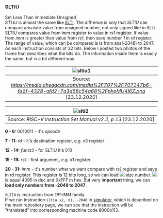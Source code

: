 ### SLTIU
Set Less Than Immediate Unsigned<br/>
*STLIU* is almost the same like [SLTI](https://github.com/mozerpol/learningRISC-V/tree/main/instructions/SLTI). The diffrence is only that *SLTIU* can compare absolute value from unsigned number, not only signed like in *SLTI*. <br/>
SLTIU compares value from *imm* register to value in *rs1* register. If value from *imm* is greater than value from *rs1*, then save number *1* in *rd* register. The range of value, which can be compared is is from abs(-2048) to 2047. <br/>
As each instruction consists of 32 bits. Below I posted two photos of the frame that describes what the bits do. The information inside them is exacly the same, but in a bit different way. 

| ![sltiu1](https://user-images.githubusercontent.com/43972902/103022760-ea8ef300-454c-11eb-8daf-f9e98f5f3897.png) |
|:--:|
| Source: *https://media.cheggcdn.com/media%2F707%2F707147b6-fa2f-4328-afd2-7a3d68c54a68%2FphpMU4I6Z.png*  [23.12.2020] |

| ![slti2](https://user-images.githubusercontent.com/43972902/102727844-9f949600-4328-11eb-9172-3e0911e5b037.png) |
|:--:|
| Source: *RISC-V Instruction Set Manual v2.2, p 13*  [23.12.2020] |

**0 - 6:** 0010011 - It's *opcode*

**7 - 11:**  *rd* - it's destination register, e.g. x3 register

**12 - 14:** *funct3* - for SLTIU it's 010

**15 - 19:** *rs1* - first argument, e.g. x1 register

**20 - 31:** *imm* - it's number what we want compare with *rs1* register and save in *rd* register. This register is 12 bits long, so we can load <img src="https://render.githubusercontent.com/render/math?math=2^{12}-1">  size number. <img src="https://render.githubusercontent.com/render/math?math=2^{12}-1"> is equal 4095 in dec and 0xFFF in hex. But very **important** thing, we can **load only numbers from -2048 to 2047**.

`SLTIU` is instruction from *OP-IMM* family. <br/>
If we run instruction `sltiu x2, x1, -2048` in [simulator](https://www.kvakil.me/venus/), which is described on the main repository page, we can see that the instruction will be "translated" into corresponding machine code 8000b113. <br/>

